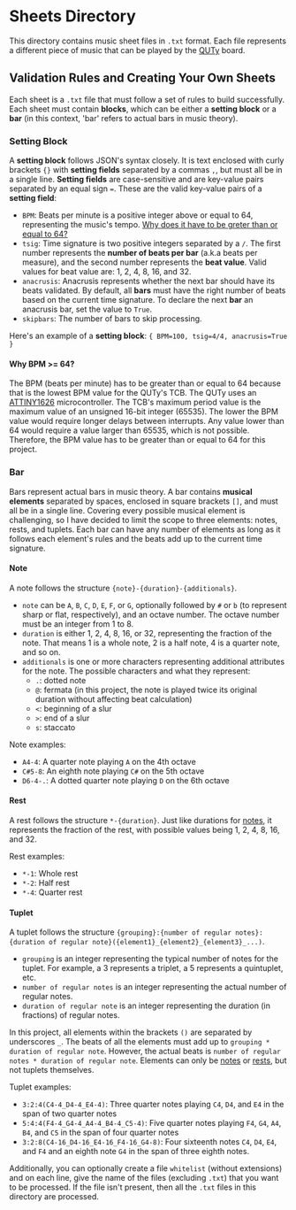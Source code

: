 # Sheets Directory

This directory contains music sheet files in `.txt` format. Each file represents a different piece of music that can be played by the [QUTy](https://cab202.github.io/quty/) board.

## Validation Rules and Creating Your Own Sheets
Each sheet is a `.txt` file that must follow a set of rules to build successfully. Each sheet must contain **blocks**, which can be either a **setting block** or a **bar** (in this context, 'bar' refers to actual bars in music theory).

### Setting Block
A **setting block** follows JSON's syntax closely. It is text enclosed with curly brackets `{}` with **setting fields** separated by a commas `,`, but must all be in a single line. **Setting fields** are case-sensitive and are key-value pairs separated by an equal sign `=`. These are the valid key-value pairs of a **setting field**:
- `BPM`: Beats per minute is a positive integer above or equal to 64, representing the music's tempo. [Why does it have to be greter than or equal to 64?](#why-bpm--64)
- `tsig`: Time signature is two positive integers separated by a `/`. The first number represents the **number of beats per bar** (a.k.a beats per measure), and the second number represents the **beat value**. Valid values for beat value are: 1, 2, 4, 8, 16, and 32.
- `anacrusis`: Anacrusis represents whether the next bar should have its beats validated. By default, all **bars** must have the right number of beats based on the current time signature. To declare the next **bar** an anacrusis bar, set the value to `True`.
- `skipbars`: The number of bars to skip processing.

Here's an example of a **setting block**:
`{ BPM=100, tsig=4/4, anacrusis=True }`

#### Why BPM >= 64?
The BPM (beats per minute) has to be greater than or equal to 64 because that is the lowest BPM value for the QUTy's TCB. The QUTy uses an [ATTINY1626](https://ww1.microchip.com/downloads/en/DeviceDoc/ATtiny1624-26-27-DataSheet-DS40002234A.pdf) microcontroller. The TCB's maximum period value is the maximum value of an unsigned 16-bit integer (65535). The lower the BPM value would require longer delays between interrupts. Any value lower than 64 would require a value larger than 65535, which is not possible. Therefore, the BPM value has to be greater than or equal to 64 for this project.

### Bar
Bars represent actual bars in music theory. A bar contains **musical elements** separated by spaces, enclosed in square brackets `[]`, and must all be in a single line. Covering every possible musical element is challenging, so I have decided to limit the scope to three elements: notes, rests, and tuplets. Each bar can have any number of elements as long as it follows each element's rules and the beats add up to the current time signature.

#### Note
A note follows the structure `{note}-{duration}-{additionals}`.
- `note` can be `A`, `B`, `C`, `D`, `E`, `F`, or `G`, optionally followed by `#` or `b` (to represent sharp or flat, respectively), and an octave number. The octave number must be an integer from 1 to 8.
- `duration` is either 1, 2, 4, 8, 16, or 32, representing the fraction of the note. That means 1 is a whole note, 2 is a half note, 4 is a quarter note, and so on.
- `additionals` is one or more characters representing additional attributes for the note. The possible characters and what they represent:
  - `.`: dotted note
  - `@`: fermata (in this project, the note is played twice its original duration without affecting beat calculation)
  - `<`: beginning of a slur
  - `>`: end of a slur
  - `s`: staccato

Note examples:
- `A4-4`: A quarter note playing `A` on the 4th octave
- `C#5-8`: An eighth note playing `C#` on the 5th octave
- `D6-4-.`: A dotted quarter note playing `D` on the 6th octave

#### Rest
A rest follows the structure `*-{duration}`.
Just like durations for [notes](#note), it represents the fraction of the rest, with possible values being 1, 2, 4, 8, 16, and 32.

Rest examples:
- `*-1`: Whole rest
- `*-2`: Half rest
- `*-4`: Quarter rest

#### Tuplet
A tuplet follows the structure `{grouping}:{number of regular notes}:{duration of regular note}({element1}_{element2}_{element3}_...)`.
- `grouping` is an integer representing the typical number of notes for the tuplet. For example, a 3 represents a triplet, a 5 represents a quintuplet, etc.
- `number of regular notes` is an integer representing the actual number of regular notes.
- `duration of regular note` is an integer representing the duration (in fractions) of regular notes.

In this project, all elements within the brackets `()` are separated by underscores `_`. The beats of all the elements must add up to `grouping * duration of regular note`. However, the actual beats is `number of regular notes * duration of regular note`. Elements can only be [notes](#note) or [rests](#rest), but not tuplets themselves.

Tuplet examples:
- `3:2:4(C4-4_D4-4_E4-4)`: Three quarter notes playing `C4`, `D4`, and `E4` in the span of two quarter notes
- `5:4:4(F4-4_G4-4_A4-4_B4-4_C5-4)`: Five quarter notes playing `F4`, `G4`, `A4`, `B4`, and `C5` in the span of four quarter notes
- `3:2:8(C4-16_D4-16_E4-16_F4-16_G4-8)`: Four sixteenth notes `C4`, `D4`, `E4`, and `F4` and an eighth note `G4` in the span of three eighth notes.

Additionally, you can optionally create a file `whitelist` (without extensions) and on each line, give the name of the files (excluding `.txt`) that you want to be processed. If the file isn't present, then all the `.txt` files in this directory are processed.
